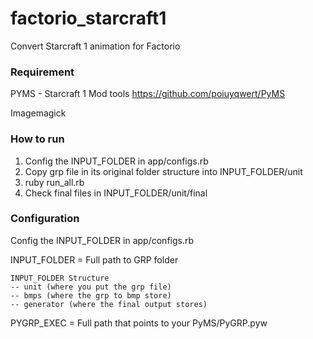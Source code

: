# factorio_starcraft1
Convert Starcraft 1 animation for Factorio

### Requirement
PYMS - Starcraft 1 Mod tools
https://github.com/poiuyqwert/PyMS

Imagemagick

### How to run
1. Config the INPUT_FOLDER in app/configs.rb
2. Copy grp file in its original folder structure into INPUT_FOLDER/unit
3. ruby run_all.rb
4. Check final files in INPUT_FOLDER/unit/final

### Configuration
Config the INPUT_FOLDER in app/configs.rb

INPUT_FOLDER = Full path to GRP folder

```
INPUT_FOLDER Structure
-- unit (where you put the grp file)
-- bmps (where the grp to bmp store)
-- generator (where the final output stores)
```

PYGRP_EXEC = Full path that points to your PyMS/PyGRP.pyw
